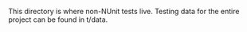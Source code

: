 This directory is where non-NUnit tests live. Testing data for the
entire project can be found in t/data.
